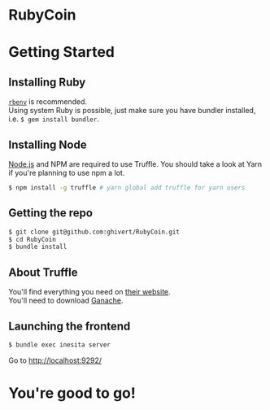 # RubyCoin

# Getting Started

## Installing Ruby

[`rbenv`](https://github.com/rbenv/rbenv) is recommended.  
Using system Ruby is possible, just make sure you have bundler installed, i.e. `$ gem install bundler`.

## Installing Node

[Node.js](https://nodejs.org/) and NPM are required to use Truffle. You should take a look at Yarn if you're planning to use npm a lot.

```sh
$ npm install -g truffle # yarn global add truffle for yarn users
```

## Getting the repo

```sh
$ git clone git@github.com:ghivert/RubyCoin.git
$ cd RubyCoin
$ bundle install
```

## About Truffle

You'll find everything you need on [their website](http://truffleframework.com/).  
You'll need to download [Ganache](http://truffleframework.com/ganache/).

## Launching the frontend

```sh
$ bundle exec inesita server
```

Go to [http://localhost:9292/](http://localhost:9292/)

# You're good to go!
